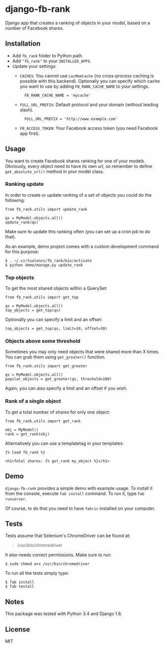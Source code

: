 # django-fb-rank

Django app that creates a ranking of objects in your model, based on a number of Facebook shares.

## Installation

- Add `fb_rank` folder to Python path.
- Add `"fb_rank"` to your `INSTALLED_APPS`.
- Update your settings:
    - `CACHES`: You cannot use `LocMemCache` (no cross-process caching is possible with this backend). Optionally you can specify which cache you want to use by adding `FB_RANK_CACHE_NAME` to your settings.
    
            FB_RANK_CACHE_NAME = 'mycache'

    - `FULL_URL_PREFIX`: Default protocol and your domain (without leading slash).
    
            FULL_URL_PREFIX = 'http://www.example.com'
    
    - `FB_ACCESS_TOKEN`: Your Facebook access token (you need Facebook app first).

## Usage

You want to create Facebook shares ranking for one of your models. Obviously, every object need to have its own url, so remember to define `get_absolute_url()` method in your model class.

### Ranking update

In order to create or update ranking of a set of objects you could do the following:

    from fb_rank.utils import update_rank

    qs = MyModel.objects.all()
    update_rank(qs)

Make sure to update this ranking often (you can set up a cron job to do that).

As an example, demo project comes with a custom development command for this purpose:

    $ . ~/.virtualenvs/fb_rank/bin/activate
    $ python demo/manage.py update_rank

### Top objects

To get the most shared objects within a QuerySet:

    from fb_rank.utils import get_top
    
    qs = MyModel.objects.all()
    top_objects = get_top(qs)
    
Optionally you can specify a limit and an offset:

    top_objects = get_top(qs, limit=10, offset=30)

### Objects above some threshold

Sometimes you may only need objects that were shared more than X times. You can grab them using `get_greater()` function.

    from fb_rank.utils import get_greater
    
    qs = MyModel.objects.all()
    popular_objects = get_greater(qs, threshold=100)
    
Again, you can also specify a limit and an offset if you wish.

### Rank of a single object

To get a total number of shares for only one object:

    from fb_rank.utils import get_rank
    
    obj = MyModel()
    rank = get_rank(obj)

Alternatively you can use a templatetag in your templates:

    {% load fb_rank %}
    
    <h1>Total shares: {% get_rank my_object %}</h1>

## Demo

`django-fb-rank` provides a simple demo with example usage. To install it from the console, execute `fab install` command. To run it, type ``fab runserver``.

Of course, to do that you need to have `fabric` installed on your computer.

## Tests

Tests assume that Selenium's ChromeDriver can be found at:
> /usr/bin/chromedriver

It also needs correct permissions. Make sure to run:

    $ sudo chmod a+x /usr/bin/chromedriver

To run all the tests simply type:

    $ fab install
    $ fab testall

## Notes

This package was tested with Python 3.4 and Django 1.8.

## License

MIT
